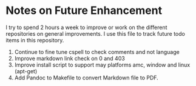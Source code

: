 # Notes on Future Enhancement

I try to spend 2 hours a week to improve or work on the different
repositories on general improvements.  I use this file to track future
todo items in this repository.

1. Continue to fine tune cspell to check comments and not language
2. Improve markdown link check on 0 and 403
3. Improve install script to support may platforms amc, window and linux (apt-get)
4. Add Pandoc to Makefile to convert Markdown file to PDF.

